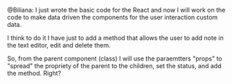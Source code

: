 @Biliana: 
I just wrote the basic code for the React and now I will work on the code to make data driven the components for the user interaction custom data. 

I think to do it I have just to add a method that allows the user to add note in the text editor, edit and delete them. 

So, from the parent component (class) I will use the paraemtters "props" to "spread" the propriety of the parent to the children,  set the status, and add the method. 
Right?
 



